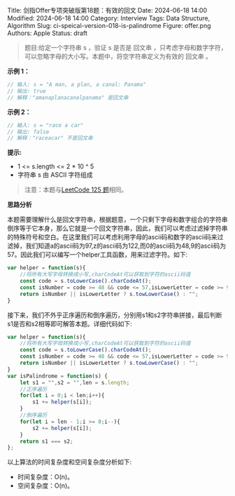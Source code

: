 Title: 剑指Offer专项突破版第18题：有效的回文
Date: 2024-06-18 14:00
Modified: 2024-06-18 14:00
Category: Interview
Tags: Data Structure, Algorithm
Slug: ci-speical-version-018-is-palindrome
Figure: offer.png
Authors: Apple
Status: draft

> 题目:给定一个字符串 s ，验证 s 是否是 回文串 ，只考虑字母和数字字符，可以忽略字母的大小写。本题中，将空字符串定义为有效的 回文串 。

**示例 1：**

```javascript
// 输入: s = "A man, a plan, a canal: Panama"
// 输出: true
// 解释："amanaplanacanalpanama" 是回文串
```

**示例 2：**

```javascript
// 输入: s = "race a car"
// 输出: false
// 解释："raceacar" 不是回文串
```

**提示:**

- 1 <= s.length <= 2 * 10 ^ 5
- 字符串 s 由 ASCII 字符组成

> 注意：本题与[LeetCode 125 题](https://leetcode.cn/problems/valid-palindrome/description/)相同。

**思路分析**

本题需要理解什么是回文字符串，根据题意，一个只剩下字母和数字组合的字符串倒序等于它本身，那么它就是一个回文字符串，因此，我们可以考虑过滤掉字符串的特殊符号和空白。在这里我们可以考虑利用字母的ascii码和数字的ascii码来过滤掉，我们知道a的ascii码为97,z的ascii码为122,而0的ascii码为48,9的ascii码为57。因此我们可以编写一个helper工具函数，用来过滤字符。如下:

```javascript
var helper = function(s){
    //将所有大写字母转换成小写,charCodeAt可以获取到字符的ascii码值
    const code = s.toLowerCase().charCodeAt();
    const isNumber = code >= 48 && code <= 57,isLowerLetter = code >= 97 && code <= 122;
    return isNumber || isLowerLetter ? s.towLowerCase() : "";
}
```

接下来，我们不外乎正序遍历和倒序遍历，分别用s1和s2字符串拼接，最后判断s1是否和s2相等即可解答本题。详细代码如下:

```javascript
var helper = function(s){
    //将所有大写字母转换成小写,charCodeAt可以获取到字符的ascii码值
    const code = s.toLowerCase().charCodeAt();
    const isNumber = code >= 48 && code <= 57,isLowerLetter = code >= 97 && code <= 122;
    return isNumber || isLowerLetter ? s.towLowerCase() : "";
}
var isPalindrome = function(s) {
    let s1 = "",s2 = "",len = s.length;
    //正序遍历
    for(let i = 0;i < len;i++){
        s1 += helper(s[i]);
    }
    //倒序遍历
    for(let i = len - 1;i >= 0;i--){
        s2 += helper(s[i]);
    }
    return s1 === s2;
};
```

以上算法的时间复杂度和空间复杂度分析如下:

- 时间复杂度：O(n)。
- 空间复杂度：O(n)。